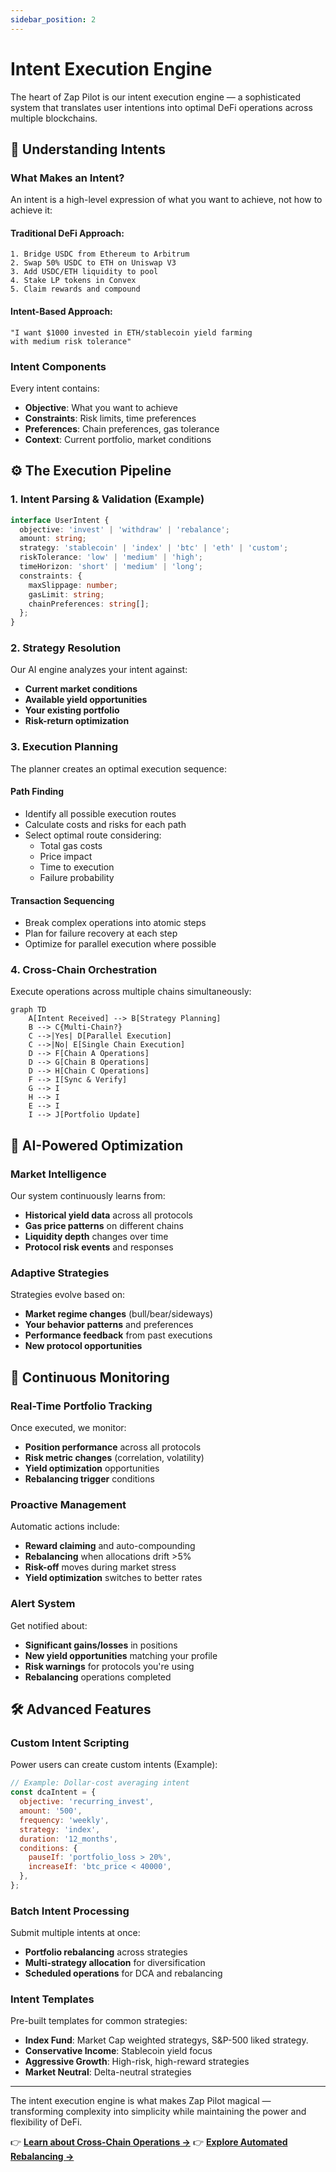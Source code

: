 ```yaml
---
sidebar_position: 2
---
```


# Intent Execution Engine

The heart of Zap Pilot is our intent execution engine — a sophisticated system that translates user
intentions into optimal DeFi operations across multiple blockchains.

## 🎯 Understanding Intents

### What Makes an Intent?

An intent is a high-level expression of what you want to achieve, not how to achieve it:

#### **Traditional DeFi Approach:**

```
1. Bridge USDC from Ethereum to Arbitrum
2. Swap 50% USDC to ETH on Uniswap V3
3. Add USDC/ETH liquidity to pool
4. Stake LP tokens in Convex
5. Claim rewards and compound
```

#### **Intent-Based Approach:**

```
"I want $1000 invested in ETH/stablecoin yield farming
with medium risk tolerance"
```

### Intent Components

Every intent contains:

- **Objective**: What you want to achieve
- **Constraints**: Risk limits, time preferences
- **Preferences**: Chain preferences, gas tolerance
- **Context**: Current portfolio, market conditions

## ⚙️ The Execution Pipeline

### 1. Intent Parsing & Validation (Example)

```typescript
interface UserIntent {
  objective: 'invest' | 'withdraw' | 'rebalance';
  amount: string;
  strategy: 'stablecoin' | 'index' | 'btc' | 'eth' | 'custom';
  riskTolerance: 'low' | 'medium' | 'high';
  timeHorizon: 'short' | 'medium' | 'long';
  constraints: {
    maxSlippage: number;
    gasLimit: string;
    chainPreferences: string[];
  };
}
```

### 2. Strategy Resolution

Our AI engine analyzes your intent against:

- **Current market conditions**
- **Available yield opportunities**
- **Your existing portfolio**
- **Risk-return optimization**

### 3. Execution Planning

The planner creates an optimal execution sequence:

#### **Path Finding**

- Identify all possible execution routes
- Calculate costs and risks for each path
- Select optimal route considering:
  - Total gas costs
  - Price impact
  - Time to execution
  - Failure probability

#### **Transaction Sequencing**

- Break complex operations into atomic steps
- Plan for failure recovery at each step
- Optimize for parallel execution where possible

### 4. Cross-Chain Orchestration

Execute operations across multiple chains simultaneously:

```mermaid
graph TD
    A[Intent Received] --> B[Strategy Planning]
    B --> C{Multi-Chain?}
    C -->|Yes| D[Parallel Execution]
    C -->|No| E[Single Chain Execution]
    D --> F[Chain A Operations]
    D --> G[Chain B Operations]
    D --> H[Chain C Operations]
    F --> I[Sync & Verify]
    G --> I
    H --> I
    E --> I
    I --> J[Portfolio Update]
```

## 🧠 AI-Powered Optimization

### Market Intelligence

Our system continuously learns from:

- **Historical yield data** across all protocols
- **Gas price patterns** on different chains
- **Liquidity depth** changes over time
- **Protocol risk events** and responses

### Adaptive Strategies

Strategies evolve based on:

- **Market regime changes** (bull/bear/sideways)
- **Your behavior patterns** and preferences
- **Performance feedback** from past executions
- **New protocol opportunities**

## 🔄 Continuous Monitoring

### Real-Time Portfolio Tracking

Once executed, we monitor:

- **Position performance** across all protocols
- **Risk metric changes** (correlation, volatility)
- **Yield optimization** opportunities
- **Rebalancing trigger** conditions

### Proactive Management

Automatic actions include:

- **Reward claiming** and auto-compounding
- **Rebalancing** when allocations drift >5%
- **Risk-off** moves during market stress
- **Yield optimization** switches to better rates

### Alert System

Get notified about:

- **Significant gains/losses** in positions
- **New yield opportunities** matching your profile
- **Risk warnings** for protocols you're using
- **Rebalancing** operations completed

## 🛠️ Advanced Features

### Custom Intent Scripting

Power users can create custom intents (Example):

```javascript
// Example: Dollar-cost averaging intent
const dcaIntent = {
  objective: 'recurring_invest',
  amount: '500',
  frequency: 'weekly',
  strategy: 'index',
  duration: '12_months',
  conditions: {
    pauseIf: 'portfolio_loss > 20%',
    increaseIf: 'btc_price < 40000',
  },
};
```

### Batch Intent Processing

Submit multiple intents at once:

- **Portfolio rebalancing** across strategies
- **Multi-strategy allocation** for diversification
- **Scheduled operations** for DCA and rebalancing

### Intent Templates

Pre-built templates for common strategies:

- **Index Fund**: Market Cap weighted strategys, S&P-500 liked strategy.
- **Conservative Income**: Stablecoin yield focus
- **Aggressive Growth**: High-risk, high-reward strategies
- **Market Neutral**: Delta-neutral strategies

---

The intent execution engine is what makes Zap Pilot magical — transforming complexity into
simplicity while maintaining the power and flexibility of DeFi.

👉 **[Learn about Cross-Chain Operations →](./cross-chain-operations)** 👉
**[Explore Automated Rebalancing →](./manually-rebalancing)**
